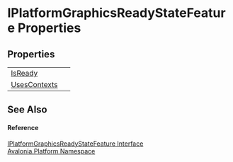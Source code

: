 # IPlatformGraphicsReadyStateFeature Properties




## Properties
<table>
<tr>
<td><a href="P_Avalonia_Platform_IPlatformGraphicsReadyStateFeature_IsReady">IsReady</a></td>
<td> </td>
</tr>
<tr>
<td><a href="P_Avalonia_Platform_IPlatformGraphicsReadyStateFeature_UsesContexts">UsesContexts</a></td>
<td> </td>
</tr>
</table>

## See Also


#### Reference
<a href="T_Avalonia_Platform_IPlatformGraphicsReadyStateFeature">IPlatformGraphicsReadyStateFeature Interface</a>  
<a href="N_Avalonia_Platform">Avalonia.Platform Namespace</a>  
